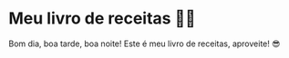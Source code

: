 # Meu livro de receitas :man_cook:

Bom dia, boa tarde, boa noite! Este é meu livro de receitas, aproveite! :sunglasses:
